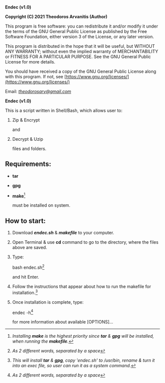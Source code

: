 **Endec (v1.0)**

**Copyright (C) 2021 Theodoros Arvanitis (Author)**

This program is free software: you can redistribute it and/or modify
it under the terms of the GNU General Public License as published by
the Free Software Foundation, either version 3 of the License, or
any later version.

This program is distributed in the hope that it will be useful,
but WITHOUT ANY WARRANTY; without even the implied warranty of
MERCHANTABILITY or FITNESS FOR A PARTICULAR PURPOSE.  See the
GNU General Public License for more details.

You should have received a copy of the GNU General Public License
along with this program.  If not, see [https://www.gnu.org/licenses/](https://www.gnu.org/licenses/)

Email: *theodorosarv@gmail.com*

**Endec (v1.0)**

This is a script written in Shell/Bash, which allows user to:

1. Zip & Encrypt

   and

2. Decrypt & Uzip

   files and folders.

## Requirements:

- **tar**
- **gpg** 
- **make**[^3]

  must be installed on system.

## How to start:

1. Download ***endec.sh*** & ***makefile*** to your computer.

2. Open Terminal & use **cd** command to go to the directory, where the files above are saved.

3. Type: 

   bash endec.sh[^1]

   and hit Enter.

4. Follow the instructions that appear about how to run the makefile for installation.[^2]

5. Once installation is complete, type:

   endec -h[^1]

   for more information about available [OPTIONS]...

[^1]: *As 2 different words, separated by a space*

[^2]: *This will install **tar** & **gpg**, copy 'endec.sh' to /usr/bin, rename & turn it into an exec file, so user can run it as a system command.*

[^3]: *Installing ***make*** is the highest priority since ***tar*** & ***gpg*** will be installed, when running the ***makefile***.*
